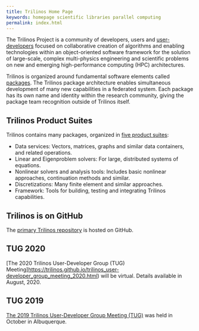 ```yaml
---
title: Trilinos Home Page
keywords: homepage scientific libraries parallel computing
permalink: index.html
---
```


The Trilinos Project is a community of developers, users and
<a href="#" data-toggle="tooltip" data-original-title="{{site.data.glossary.user_developer}}">user-developers</a>
focused on collaborative creation of algorithms and enabling technologies within an object-oriented software framework for the solution of large-scale, complex multi-physics engineering and scientific problems on new and emerging high-performance computing (HPC) architectures.

Trilinos is organized around fundamental software elements called <a href="#" data-toggle="tooltip" data-original-title="{{site.data.glossary.trilinos_package}}">packages</a>.  The Trilinos package architecture enables simultaneous development of many new capabilities in a federated system.  Each package has its own name and identity within the research community, giving the package team recognition outside of Trilinos itself.

## Trilinos Product Suites
Trilinos contains many packages, organized in [five product suites](product.html):
- Data services: Vectors, matrices, graphs and similar data containers, and related operations.
- Linear and Eigenproblem solvers: For large, distributed systems of equations.
- Nonlinear solvers and analysis tools: Includes basic nonlinear approaches, continuation methods and similar.
- Discretizations: Many finite element and similar approaches.
- Framework: Tools for building, testing and integrating Trilinos capabilities.

## Trilinos is on GitHub
The [primary Trilinos repository](https://github.com/trilinos/Trilinos) is  hosted on GitHub.

## TUG 2020
[The 2020 Trilinos User-Developer Group (TUG) Meeting]https://trilinos.github.io/trilinos_user-developer_group_meeting_2020.html) will be virtual.  Details available in August, 2020.

## TUG 2019
[The 2019 Trilinos User-Developer Group Meeting (TUG)](https://trilinos.github.io/trilinos_user-developer_group_meeting_2019.html) was held in October in Albuquerque.
